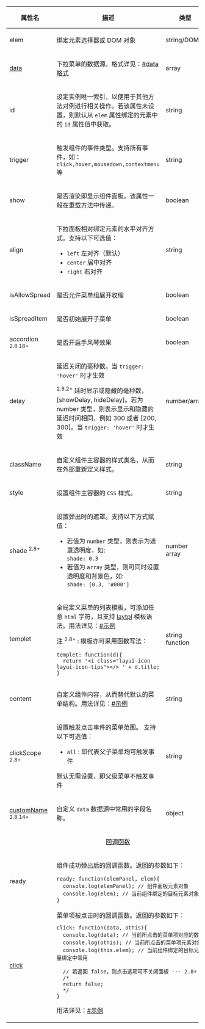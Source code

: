 <table class="layui-table">
  <colgroup>
    <col width="150">
    <col>
    <col width="100">
    <col width="100">
  </colgroup>
  <thead>
    <tr>
      <th>属性名</th>
      <th>描述</th>
      <th>类型</th>
      <th>默认值</th>
    </tr> 
  </thead>
  <tbody>
    <tr>
<td>elem</td>
<td>
  
绑定元素选择器或 DOM 对象

</td>
<td>string/DOM</td>
<td>-</td>
    </tr>
    <tr>
<td>

[data](#options.data)

</td>
<td>
  
下拉菜单的数据源。格式详见：[#data 格式](#options.data)

</td>
<td>array</td>
<td>-</td>
    </tr>
    <tr>
      <td>id</td>
<td>
  
设定实例唯一索引，以便用于其他方法对例进行相关操作。若该属性未设置，则默认从 `elem` 属性绑定的元素中的 `id` 属性值中获取。

</td>
<td>string</td>
<td>-</td>
    </tr>
    <tr>
<td>trigger</td>
<td>
  
触发组件的事件类型。支持所有事件，如： `click,hover,mousedown,contextmenu` 等

</td>
<td>string</td>
<td>

`click`

</td>
    </tr>
    <tr>
<td>show</td>
<td>
  
是否渲染即显示组件面板。该属性一般在重载方法中传递。

</td>
<td>boolean</td>
<td>

`false`

</td>
    </tr>
    <tr>
<td>align</td>
<td>
  
下拉面板相对绑定元素的水平对齐方式。支持以下可选值：

- `left` 左对齐（默认）
- `center` 居中对齐
- `right` 右对齐

</td>
<td>string</td>
<td>

`left`

</td>
    </tr>
    <tr>
<td>isAllowSpread</td>
<td>
  
是否允许菜单组展开收缩

</td>
<td>boolean</td>
<td>

`true`

</td>
    </tr>
    <tr>
<td>isSpreadItem</td>
<td>
  
是否初始展开子菜单

</td>
<td>boolean</td>
<td>

`true`

</td>
    </tr>
    <tr>
<td>accordion <sup>2.8.18+</sup></td>
<td>
  
是否开启手风琴效果

</td>
<td>boolean</td>
<td>

`false`

</td>
    </tr>
    <tr>
<td>delay</td>
<td>
  
延迟关闭的毫秒数。当 `trigger: 'hover'` 时才生效

<sup>2.9.2+</sup> 延时显示或隐藏的毫秒数，[showDelay, hideDelay]。若为 number 类型，则表示显示和隐藏的延迟时间相同，例如 300 或者 [200, 300]。当 `trigger: 'hover'` 时才生效

</td>
<td>number/array</td>
<td>

`[200, 300]`

</td>
    </tr>
    <tr>
<td>className</td>
<td>
  
自定义组件主容器的样式类名，从而在外部重新定义样式。

</td>
<td>string</td>
<td>-</td>
    </tr>
    <tr>
<td>style</td>
<td>
  
设置组件主容器的 `CSS` 样式。

</td>
<td>string</td>
<td>-</td>
    </tr>
    <tr>
<td>shade <sup>2.8+</sup></td>
<td>
  
设置弹出时的遮罩。支持以下方式赋值：

- 若值为 `number` 类型，则表示为遮罩透明度，如:
  <br>`shade: 0.3`
- 若值为 `array` 类型，则可同时设置透明度和背景色，如:
  <br>`shade: [0.3, '#000']`

</td>
<td>number<br>array</td>
<td>

`0`

</td>
    </tr>
    <tr>
<td>templet</td>
<td>
  
全局定义菜单的列表模板，可添加任意 `html` 字符，且支持 [laytpl](../laytpl/) 模板语法。用法详见：[#示例](#demo-complex)

注 <sup>2.8+</sup> : 模板亦可采用函数写法：

```
templet: function(d){
  return '<i class="layui-icon layui-icon-tips"></> ' + d.title;
}
```

</td>
<td>string<br>function</td>
<td>-</td>
    </tr>
    <tr>
<td>content</td>
<td>
  
  自定义组件内容，从而替代默认的菜单结构。用法详见：[#示例](#demo-content)

</td>
<td>string</td>
<td>-</td>
    </tr>
    <tr>
<td>clickScope <sup>2.8+</sup></td>
<td>
  
设置触发点击事件的菜单范围。 支持以下可选值：

- `all` : 即代表父子菜单均可触发事件

默认无需设置，即父级菜单不触发事件

</td>
<td>string</td>
<td>-</td>
    </tr>
    <tr>
<td>

[customName](#options.customName) <sup>2.8.14+</sup>

</td>
<td>

自定义 `data` 数据源中常用的字段名称。

</td>
<td>object</td>
<td>-</td>
    </tr>
    <tr>
<td colspan="4" style="text-align: center"> 


<div id="options.callback" lay-pid="options" class="ws-anchor">

[回调函数](#options.callback)

</div>

</td>
    </tr>
    <tr>
<td>ready</td>
<td colspan="3">
  
组件成功弹出后的回调函数。返回的参数如下：

```
ready: function(elemPanel, elem){
  console.log(elemPanel); // 组件面板元素对象
  console.log(elem); // 当前组件绑定的目标元素对象
}   
```

</td>
    </tr>
    <tr>
<td>
  
[click](#options.click)

</td>
<td colspan="3">
  
<div id="options.click" lay-pid="options" class="ws-anchor">
菜单项被点击时的回调函数。返回的参数如下：
</div>

```
click: function(data, othis){
  console.log(data); // 当前所点击的菜单项对应的数据
  console.log(othis); // 当前所点击的菜单项元素对象
  console.log(this.elem); // 当前组件绑定的目标元素对象，批量绑定中常用
  
  // 若返回 false，则点击选项可不关闭面板 --- 2.8+
  /*
  return false;
  */
}
```

用法详见：[#示例](#examples)

</td>
    </tr>
  </tbody>
</table>
